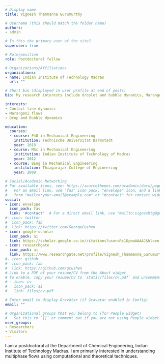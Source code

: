```yaml
---
# Display name
title: Vignesh Thammanna Gurumurthy

# Username (this should match the folder name)
authors:
- admin

# Is this the primary user of the site?
superuser: true

# Role/position
role: Postdoctoral fellow

# Organizations/Affiliations
organizations:
- name: Indian Institute of Technology Madras
  url: ""

# Short bio (displayed in user profile at end of posts)
bio: My research interests include droplet and bubble dynamics, Marangoni flows of miscible interfaces, contact line dynamics.

interests:
- Contact line dynamics
- Marangoni flows
- Drop and Bubble dynamics

education:
  courses:
  - course: PhD in Mechanical Engineering
    institution: Technische Universitat Darmstadt
    year: 2018
  - course: MSc in Mechanical Engineering
    institution: Indian Institute of Technology of Madras
    year: 2012
  - course: BEng in Mechanical Engineering
    institution: Thiagarajar College of Engineering
    year: 2009

# Social/Academic Networking
# For available icons, see: https://sourcethemes.com/academic/docs/page-builder/#icons
#   For an email link, use "fas" icon pack, "envelope" icon, and a link in the
#   form "mailto:your-email@example.com" or "#contact" for contact widget.
social:
- icon: envelope
  icon_pack: fas
  link: '#contact'  # For a direct email link, use "mailto:vigneshtg@gmail.com".
#- icon: twitter
#  icon_pack: fab
#  link: https://twitter.com/GeorgeCushen
- icon: google-scholar
  icon_pack: ai
  link: https://scholar.google.co.in/citations?user=Rc1DpwoAAAAJ&hl=en
- icon: researchgate
  icon_pack: ai
  link: https://www.researchgate.net/profile/Vignesh_Thammanna_Gurumurthy
#- icon: github
#  icon_pack: fab
#  link: https://github.com/gcushen
# Link to a PDF of your resume/CV from the About widget.
# To enable, copy your resume/CV to `static/files/cv.pdf` and uncomment the lines below.
# - icon: cv
#   icon_pack: ai
#   link: files/cv.pdf

# Enter email to display Gravatar (if Gravatar enabled in Config)
email: ""

# Organizational groups that you belong to (for People widget)
#   Set this to `[]` or comment out if you are not using People widget.
user_groups:
- Researchers
- Visitors
---
```


I am a postdoctoral at the Department of Chemical Engineering, Indian Institute of Technology Madras. I am primarily interested in understanding multiphase flows using computational and theoretical techniques.
